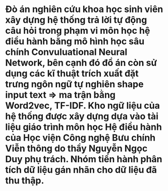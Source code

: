 # Đò án nghiên cứu khoa học sinh viên xây dựng hệ thống trả lời tự động câu hỏi trong phạm vi môn học hệ điều hành bằng mô hình học sâu chính Convuluational Neural Network, bên cạnh đó đồ án còn sử dụng các kĩ thuật trích xuất đặt trưng ngôn ngữ tự nghiên shape input text => ma trận bằng Word2vec, TF-IDF. Kho ngữ liệu của hệ thống được xây dựng dựa vào tài liệu giáo trình môn học Hệ điều hành của Học viện Công nghệ Bưu chính Viễn thông do thầy Nguyễn Ngọc Duy phụ trách. Nhóm tiến hành phân tích dữ liệu gán nhãn cho dữ liệu đã thu thập.
